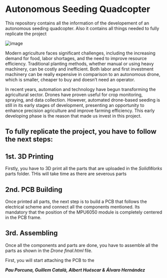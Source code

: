 # Autonomous Seeding Quadcopter
This repository contains all the information of the developement of an autonomous seeding quadcopter. Also it contains all things needed to fully replicate the project

![image](https://github.com/user-attachments/assets/2cb52437-71e7-4eb6-a9f1-e601019e3aa6)


Modern agriculture faces significant challenges, including the increasing demand for food, labor shortages, and the need to improve resource efficiency. Traditional planting methods, whether manual or using heavy machinery, can be costly and inefficient. Both labor and first investment machinery  can be really expensive in comparison to an autonomous drone, which is smaller, cheaper to buy and doesn’t need an operator.

In recent years, automation and technology have begun transforming the agricultural sector. Drones have proven useful for crop monitoring, spraying, and data collection. However, automated drone-based seeding is still in its early stages of development, presenting an opportunity to enhance precision agriculture and improve farming efficiency. This early developing phase is the reason that made us invest in this project.

## To fully replicate the project, you have to follow the next steps:

## 1st. 3D Printing

Firstly, you have to 3D print all the parts that are uploaded in the _SolidWorks_ parts folder. THis will take time as there are severous parts

## 2nd. PCB Building

Once printed all parts, the next step is to build a PCB that follows the electrical scheme and connect all the components mentioned. Its mandatory that the position of the MPU6050 module is completely centered in the PCB frame.

## 3rd. Assembling

Once all the components and parts are done, you have to assemble all the parts as shown in the _Drone final.html_ file.

First, you will start attaching the PCB to the 

_**Pau Porcuna, Guillem Català, Albert Huéscar & Álvaro Hernández**_
